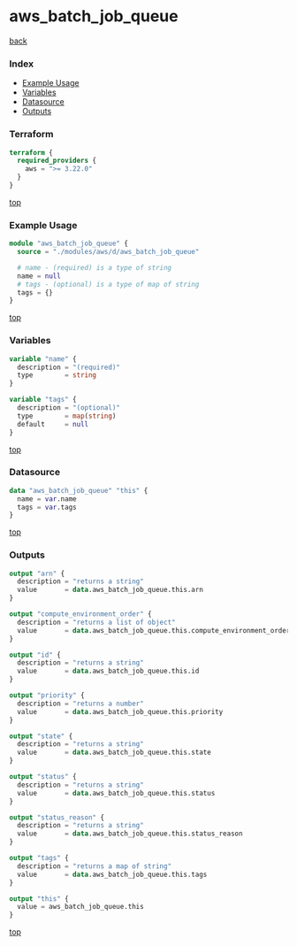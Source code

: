 # aws_batch_job_queue

[back](../aws.md)

### Index

- [Example Usage](#example-usage)
- [Variables](#variables)
- [Datasource](#datasource)
- [Outputs](#outputs)

### Terraform

```terraform
terraform {
  required_providers {
    aws = ">= 3.22.0"
  }
}
```

[top](#index)

### Example Usage

```terraform
module "aws_batch_job_queue" {
  source = "./modules/aws/d/aws_batch_job_queue"

  # name - (required) is a type of string
  name = null
  # tags - (optional) is a type of map of string
  tags = {}
}
```

[top](#index)

### Variables

```terraform
variable "name" {
  description = "(required)"
  type        = string
}

variable "tags" {
  description = "(optional)"
  type        = map(string)
  default     = null
}
```

[top](#index)

### Datasource

```terraform
data "aws_batch_job_queue" "this" {
  name = var.name
  tags = var.tags
}
```

[top](#index)

### Outputs

```terraform
output "arn" {
  description = "returns a string"
  value       = data.aws_batch_job_queue.this.arn
}

output "compute_environment_order" {
  description = "returns a list of object"
  value       = data.aws_batch_job_queue.this.compute_environment_order
}

output "id" {
  description = "returns a string"
  value       = data.aws_batch_job_queue.this.id
}

output "priority" {
  description = "returns a number"
  value       = data.aws_batch_job_queue.this.priority
}

output "state" {
  description = "returns a string"
  value       = data.aws_batch_job_queue.this.state
}

output "status" {
  description = "returns a string"
  value       = data.aws_batch_job_queue.this.status
}

output "status_reason" {
  description = "returns a string"
  value       = data.aws_batch_job_queue.this.status_reason
}

output "tags" {
  description = "returns a map of string"
  value       = data.aws_batch_job_queue.this.tags
}

output "this" {
  value = aws_batch_job_queue.this
}
```

[top](#index)